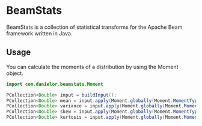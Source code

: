 # BeamStats
BeamStats is a collection of statistical transforms for the Apache Beam framework written in Java.

## Usage

You can calculate the moments of a distribution by using the Moment object.

```java
import com.danielor.beamstats.Moment

PCollection<Double> input = buildInput();
PCollection<Double> mean = input.apply(Moment.globally(Moment.MomentType.MEAN));
PCollection<Double> variance = input.apply(Moment.globally(Moment.MomentType.VARIANCE));
PCollection<Double> skew = input.apply(Moment.globally(Moment.MomentType.SKEW));
PCollection<Double> kurtosis = input.apply(Moment.globally(Moment.MomentType.KURTOSIS));
```
